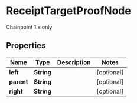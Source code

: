 

# ReceiptTargetProofNode

Chainpoint 1.x only
## Properties

Name | Type | Description | Notes
------------ | ------------- | ------------- | -------------
**left** | **String** |  |  [optional]
**parent** | **String** |  |  [optional]
**right** | **String** |  |  [optional]



